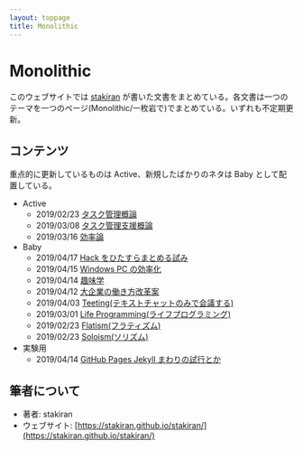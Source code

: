 ```yaml
---
layout: toppage
title: Monolithic
---
```


# Monolithic
このウェブサイトでは [stakiran](https://stakiran.github.io/stakiran/) が書いた文書をまとめている。各文書は一つのテーマを一つのページ(Monolithic/一枚岩で)でまとめている。いずれも不定期更新。

## コンテンツ
重点的に更新しているものは Active、新規したばかりのネタは Baby として配置している。

- Active
  - 2019/02/23 [タスク管理概論](task_management.md)
  - 2019/03/08 [タスク管理支援概論](task_management_support.md)
  - 2019/03/16 [効率論](efficy.md)
- Baby
  - 2019/04/17 [Hack をひたすらまとめる試み](hacks.md)
  - 2019/04/15 [Windows PC の効率化](efficy_windows.md)
  - 2019/04/14 [趣味学](hobbilogy.md)
  - 2019/04/12 [大企業の働き方改革案](my_hatarakikata_kaikaku_of_daikigyo.md)
  - 2019/04/03 [Teeting(テキストチャットのみで会議する)](teeting.md)
  - 2019/03/01 [Life Programming(ライフプログラミング)](life_programming.md)
  - 2019/02/23 [Flatism(フラティズム)](flatism.md)
  - 2019/02/23 [Soloism(ソリズム)](soloism.md)
- 実験用
  - 2019/04/14 [GitHub Pages Jekyll まわりの試行とか](test_githuboages_jekyll.md)

## 筆者について
- 著者: stakiran
- ウェブサイト: [https://stakiran.github.io/stakiran/](https://stakiran.github.io/stakiran/)
